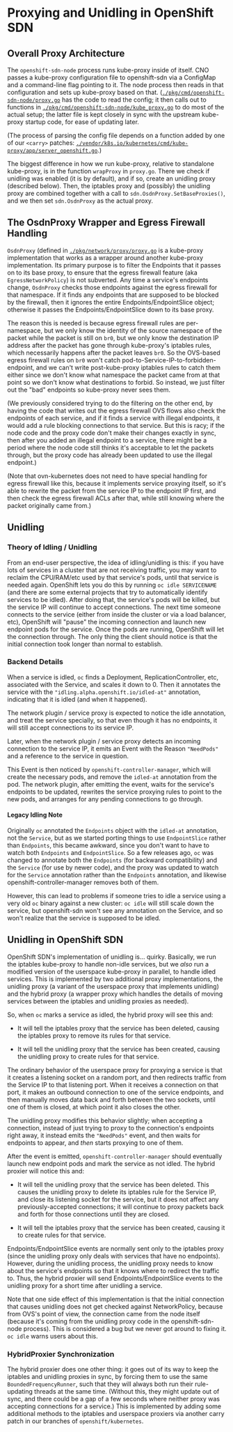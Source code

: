 # Proxying and Unidling in OpenShift SDN

## Overall Proxy Architecture

The `openshift-sdn-node` process runs kube-proxy inside of itself. CNO
passes a kube-proxy configuration file to openshift-sdn via a
ConfigMap and a command-line flag pointing to it. The node process
then reads in that configuration and sets up kube-proxy based on that.
([`./pkg/cmd/openshift-sdn-node/proxy.go`](../pkg/cmd/openshift-sdn-node/proxy.go)
has the code to read the config; it then calls out to functions in
[`./pkg/cmd/openshift-sdn-node/kube_proxy.go`](../pkg/cmd/openshift-sdn-node/kube_proxy.go)
to do most of the actual setup; the latter file is kept closely in
sync with the upstream kube-proxy startup code, for ease of updating
later.

(The process of parsing the config file depends on a function added by
one of our `<carry>` patches:
[`./vendor/k8s.io/kubernetes/cmd/kube-proxy/app/server_openshift.go`](../vendor/k8s.io/kubernetes/cmd/kube-proxy/app/server_openshift.go).)

The biggest difference in how we run kube-proxy, relative to
standalone kube-proxy, is in the function `wrapProxy` in `proxy.go`.
There we check if unidling was enabled (it is by default), and if so,
create an unidling proxy (described below). Then, the iptables proxy
and (possibly) the unidling proxy are combined together with a call to
`sdn.OsdnProxy.SetBaseProxies()`, and we then set `sdn.OsdnProxy` as
the actual proxy.

## The OsdnProxy Wrapper and Egress Firewall Handling

`OsdnProxy` (defined in
[`./pkg/network/proxy/proxy.go`](../pkg/network/proxy/proxy.go) is a
kube-proxy implementation that works as a wrapper around another
kube-proxy implementation. Its primary purpose is to filter the
Endpoints that it passes on to its base proxy, to ensure that the
egress firewall feature (aka `EgressNetworkPolicy`) is not subverted. Any
time a service's endpoints change, `OsdnProxy` checks those endpoints
against the egress firewall for that namespace. If it finds any
endpoints that are supposed to be blocked by the firewall, then it
ignores the entire Endpoints/EndpointSlice object; otherwise it passes
the Endpoints/EndpointSlice down to its base proxy.

The reason this is needed is because egress firewall rules are
per-namespace, but we only know the identity of the source namespace
of the packet while the packet is still on `br0`, but we only know the
destination IP address after the packet has gone through kube-proxy's
iptables rules, which necessarily happens after the packet leaves
`br0`. So the OVS-based egress firewall rules on `br0` won't catch
pod-to-Service-IP-to-forbidden-endpoint, and we can't write
post-kube-proxy iptables rules to catch them either since we don't
know what namespace the packet came from at that point so we don't
know what destinations to forbid. So instead, we just filter out the
"bad" endpoints so kube-proxy never sees them.

(We previously considered trying to do the filtering on the other end,
by having the code that writes out the egress firewall OVS flows also
check the endpoints of each service, and if it finds a service with
illegal endpoints, it would add a rule blocking connections to that
service. But this is racy; if the node code and the proxy code don't
make their changes exactly in sync, then after you added an illegal
endpoint to a service, there might be a period where the node code
still thinks it's acceptable to let the packets through, but the proxy
code has already been updated to use the illegal endpoint.)

(Note that ovn-kubernetes does not need to have special handling for
egress firewall like this, because it implements service proxying
itself, so it's able to rewrite the packet from the service IP to the
endpoint IP first, and then check the egress firewall ACLs after that,
while still knowing where the packet originally came from.)

## Unidling

### Theory of Idling / Unidling

From an end-user perspective, the idea of idling/unidling is this: if
you have lots of services in a cluster that are not receiving traffic,
you may want to reclaim the CPU/RAM/etc used by that service's pods,
until that service is needed again. OpenShift lets you do this by
running `oc idle SERVICENAME` (and there are some external projects
that try to automatically identify services to be idled). After doing
that, the service's pods will be killed, but the service IP will
continue to accept connections. The next time someone connects to the
service (either from inside the cluster or via a load balancer, etc),
OpenShift will "pause" the incoming connection and launch new endpoint
pods for the service. Once the pods are running, OpenShift will let
the connection through. The only thing the client should notice is
that the initial connection took longer than normal to establish.

### Backend Details

When a service is idled, `oc` finds a Deployment,
ReplicationController, etc, associated with the Service, and scales it
down to 0. Then it annotates the service with the
`"idling.alpha.openshift.io/idled-at"` annotation, indicating that it
is idled (and when it happened).

The network plugin / service proxy is expected to notice the idle
annotation, and treat the service specially, so that even though it
has no endpoints, it will still accept connections to its service IP.

Later, when the network plugin / service proxy detects an incoming
connection to the service IP, it emits an Event with the Reason
`"NeedPods"` and a reference to the service in question.

This Event is then noticed by `openshift-controller-manager`, which
will create the necessary pods, and remove the `idled-at` annotation
from the pod. The network plugin, after emitting the event, waits for
the service's endpoints to be updated, rewrites the service proxying
rules to point to the new pods, and arranges for any pending
connections to go through.

#### Legacy Idling Note

Originally `oc` annotated the `Endpoints` object with the `idled-at`
annotation, not the `Service`, but as we started porting things to use
`EndpointSlice` rather than `Endpoints`, this became awkward, since
you don't want to have to watch both `Endpoints` and `EndpointSlice`.
So a few releases ago, `oc` was changed to annotate both the
`Endpoints` (for backward compatibility) and the `Service` (for use by
newer code), and the proxy was updated to watch for the `Service`
annotation rather than the `Endpoints` annotation, and likewise
openshift-controller-manager removes both of them.

However, this can lead to problems if someone tries to idle a service
using a very old `oc` binary against a new cluster: `oc idle` will
still scale down the service, but openshift-sdn won't see any
annotation on the Service, and so won't realize that the service is
supposed to be idled.

## Unidling in OpenShift SDN

OpenShift SDN's implementation of unidling is... quirky. Basically, we
run the iptables kube-proxy to handle non-idle services, but we _also_
run a modified version of the userspace kube-proxy in parallel, to
handle idled services. This is implemented by two additional proxy
implementations, the unidling proxy (a variant of the userspace
proxy that implements unidling) and the hybrid proxy (a wrapper proxy
which handles the details of moving services between the iptables and
unidling proxies as needed).

So, when `oc` marks a service as idled, the hybrid proxy will see this
and:

  - It will tell the iptables proxy that the service has been deleted,
    causing the iptables proxy to remove its rules for that service.

  - It will tell the unidling proxy that the service has been created,
    causing the unidling proxy to create rules for that service.

The ordinary behavior of the userspace proxy for proxying a service is
that it creates a listening socket on a random port, and then
redirects traffic from the Service IP to that listening port. When it
receives a connection on that port, it makes an outbound connection to
one of the service endpoints, and then manually moves data back and
forth between the two sockets, until one of them is closed, at which
point it also closes the other.

The unidling proxy modifies this behavior slightly; when accepting a
connection, instead of just trying to proxy to the connection's
endpoints right away, it instead emits the `"NeedPods"` event, and
then waits for endpoints to appear, and _then_ starts proxying to
one of them.

After the event is emitted, `openshift-controller-manager` should
eventually launch new endpoint pods and mark the service as not idled.
The hybrid proxier will notice this and:

  - It will tell the unidling proxy that the service has been deleted.
    This causes the unidling proxy to delete its iptables rule for the
    Service IP, and close its listening socket for the service, but it
    does not affect any previously-accepted connections; it will
    continue to proxy packets back and forth for those connections
    until they are closed.

  - It will tell the iptables proxy that the service has been created,
    causing it to create rules for that service.

Endpoints/EndpointSlice events are normally sent only to the iptables
proxy (since the unidling proxy only deals with services that have no
endpoints). However, during the unidling process, the unidling proxy
needs to know about the service's endpoints so that it knows where to
redirect the traffic to. Thus, the hybrid proxier will send
Endpoints/EndpointSlice events to the unidling proxy for a short time
after unidling a service.

Note that one side effect of this implementation is that the initial
connection that causes unidling does not get checked against
NetworkPolicy, because from OVS's point of view, the connection came
from the node itself (because it's coming from the unidling proxy code
in the openshift-sdn-node process). This is considered a bug but we
never got around to fixing it. `oc idle` warns users about this.

### HybridProxier Synchronization

The hybrid proxier does one other thing: it goes out of its way to
keep the iptables and unidling proxies in sync, by forcing them to use
the same `BoundedFrequencyRunner`, such that they will always both run
their rule-updating threads at the same time. (Without this, they
might update out of sync, and there could be a gap of a few seconds
where neither proxy was accepting connections for a service.) This is
implemented by adding some additional methods to the iptables and
userspace proxiers via another carry patch in our branches of
`openshift/kubernetes`.

